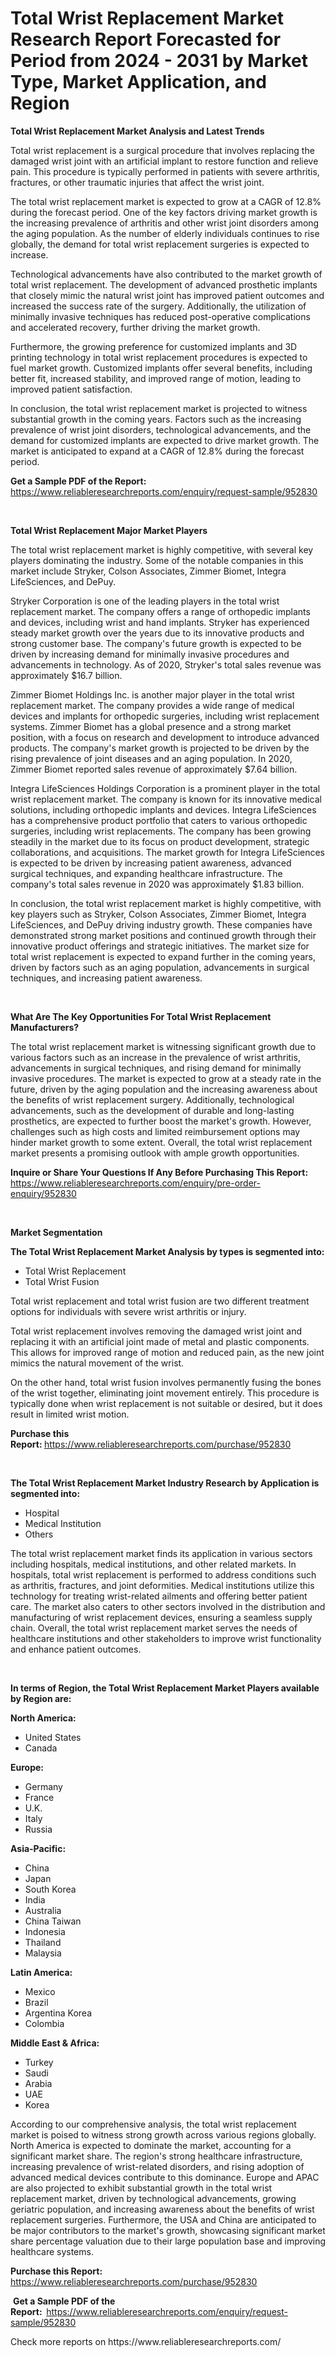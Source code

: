 <p><h1>Total Wrist Replacement Market Research Report Forecasted for Period from 2024 -  2031 by Market Type, Market Application, and Region</h1></p><p><strong>Total Wrist Replacement Market Analysis and Latest Trends</strong></p>
<p><p>Total wrist replacement is a surgical procedure that involves replacing the damaged wrist joint with an artificial implant to restore function and relieve pain. This procedure is typically performed in patients with severe arthritis, fractures, or other traumatic injuries that affect the wrist joint.</p><p>The total wrist replacement market is expected to grow at a CAGR of 12.8% during the forecast period. One of the key factors driving market growth is the increasing prevalence of arthritis and other wrist joint disorders among the aging population. As the number of elderly individuals continues to rise globally, the demand for total wrist replacement surgeries is expected to increase.</p><p>Technological advancements have also contributed to the market growth of total wrist replacement. The development of advanced prosthetic implants that closely mimic the natural wrist joint has improved patient outcomes and increased the success rate of the surgery. Additionally, the utilization of minimally invasive techniques has reduced post-operative complications and accelerated recovery, further driving the market growth.</p><p>Furthermore, the growing preference for customized implants and 3D printing technology in total wrist replacement procedures is expected to fuel market growth. Customized implants offer several benefits, including better fit, increased stability, and improved range of motion, leading to improved patient satisfaction.</p><p>In conclusion, the total wrist replacement market is projected to witness substantial growth in the coming years. Factors such as the increasing prevalence of wrist joint disorders, technological advancements, and the demand for customized implants are expected to drive market growth. The market is anticipated to expand at a CAGR of 12.8% during the forecast period.</p></p>
<p><strong>Get a Sample PDF of the Report:&nbsp;</strong> <a href="https://www.reliableresearchreports.com/enquiry/request-sample/952830">https://www.reliableresearchreports.com/enquiry/request-sample/952830</a></p>
<p>&nbsp;</p>
<p><strong>Total Wrist Replacement Major Market Players</strong></p>
<p><p>The total wrist replacement market is highly competitive, with several key players dominating the industry. Some of the notable companies in this market include Stryker, Colson Associates, Zimmer Biomet, Integra LifeSciences, and DePuy.</p><p>Stryker Corporation is one of the leading players in the total wrist replacement market. The company offers a range of orthopedic implants and devices, including wrist and hand implants. Stryker has experienced steady market growth over the years due to its innovative products and strong customer base. The company's future growth is expected to be driven by increasing demand for minimally invasive procedures and advancements in technology. As of 2020, Stryker's total sales revenue was approximately $16.7 billion.</p><p>Zimmer Biomet Holdings Inc. is another major player in the total wrist replacement market. The company provides a wide range of medical devices and implants for orthopedic surgeries, including wrist replacement systems. Zimmer Biomet has a global presence and a strong market position, with a focus on research and development to introduce advanced products. The company's market growth is projected to be driven by the rising prevalence of joint diseases and an aging population. In 2020, Zimmer Biomet reported sales revenue of approximately $7.64 billion.</p><p>Integra LifeSciences Holdings Corporation is a prominent player in the total wrist replacement market. The company is known for its innovative medical solutions, including orthopedic implants and devices. Integra LifeSciences has a comprehensive product portfolio that caters to various orthopedic surgeries, including wrist replacements. The company has been growing steadily in the market due to its focus on product development, strategic collaborations, and acquisitions. The market growth for Integra LifeSciences is expected to be driven by increasing patient awareness, advanced surgical techniques, and expanding healthcare infrastructure. The company's total sales revenue in 2020 was approximately $1.83 billion.</p><p>In conclusion, the total wrist replacement market is highly competitive, with key players such as Stryker, Colson Associates, Zimmer Biomet, Integra LifeSciences, and DePuy driving industry growth. These companies have demonstrated strong market positions and continued growth through their innovative product offerings and strategic initiatives. The market size for total wrist replacement is expected to expand further in the coming years, driven by factors such as an aging population, advancements in surgical techniques, and increasing patient awareness.</p></p>
<p>&nbsp;</p>
<p><strong>What Are The Key Opportunities For Total Wrist Replacement Manufacturers?</strong></p>
<p><p>The total wrist replacement market is witnessing significant growth due to various factors such as an increase in the prevalence of wrist arthritis, advancements in surgical techniques, and rising demand for minimally invasive procedures. The market is expected to grow at a steady rate in the future, driven by the aging population and the increasing awareness about the benefits of wrist replacement surgery. Additionally, technological advancements, such as the development of durable and long-lasting prosthetics, are expected to further boost the market's growth. However, challenges such as high costs and limited reimbursement options may hinder market growth to some extent. Overall, the total wrist replacement market presents a promising outlook with ample growth opportunities.</p></p>
<p><strong>Inquire or Share Your Questions If Any Before Purchasing This Report:</strong> <a href="https://www.reliableresearchreports.com/enquiry/pre-order-enquiry/952830">https://www.reliableresearchreports.com/enquiry/pre-order-enquiry/952830</a></p>
<p>&nbsp;</p>
<p><strong>Market Segmentation</strong></p>
<p><strong>The Total Wrist Replacement Market Analysis by types is segmented into:</strong></p>
<p><ul><li>Total Wrist Replacement</li><li>Total Wrist Fusion</li></ul></p>
<p><p>Total wrist replacement and total wrist fusion are two different treatment options for individuals with severe wrist arthritis or injury. </p><p>Total wrist replacement involves removing the damaged wrist joint and replacing it with an artificial joint made of metal and plastic components. This allows for improved range of motion and reduced pain, as the new joint mimics the natural movement of the wrist.</p><p>On the other hand, total wrist fusion involves permanently fusing the bones of the wrist together, eliminating joint movement entirely. This procedure is typically done when wrist replacement is not suitable or desired, but it does result in limited wrist motion.</p></p>
<p><strong>Purchase this Report:&nbsp;</strong><a href="https://www.reliableresearchreports.com/purchase/952830">https://www.reliableresearchreports.com/purchase/952830</a></p>
<p>&nbsp;</p>
<p><strong>The Total Wrist Replacement Market Industry Research by Application is segmented into:</strong></p>
<p><ul><li>Hospital</li><li>Medical Institution</li><li>Others</li></ul></p>
<p><p>The total wrist replacement market finds its application in various sectors including hospitals, medical institutions, and other related markets. In hospitals, total wrist replacement is performed to address conditions such as arthritis, fractures, and joint deformities. Medical institutions utilize this technology for treating wrist-related ailments and offering better patient care. The market also caters to other sectors involved in the distribution and manufacturing of wrist replacement devices, ensuring a seamless supply chain. Overall, the total wrist replacement market serves the needs of healthcare institutions and other stakeholders to improve wrist functionality and enhance patient outcomes.</p></p>
<p>&nbsp;</p>
<p><strong>In terms of Region, the Total Wrist Replacement Market Players available by Region are:</strong></p>
<p>
    <p> <strong> North America: </strong>
        <ul>
            <li>United States</li>
            <li>Canada</li>
        </ul>
        </p> 
    <p> <strong> Europe: </strong>
        <ul>
            <li>Germany</li>
            <li>France</li>
            <li>U.K.</li>
            <li>Italy</li>
            <li>Russia</li>
        </ul>
        </p> 
    <p> <strong> Asia-Pacific: </strong>
        <ul>
            <li>China</li>
            <li>Japan</li>
            <li>South Korea</li>
            <li>India</li>
            <li>Australia</li>
            <li>China Taiwan</li>
            <li>Indonesia</li>
            <li>Thailand</li>
            <li>Malaysia</li>
        </ul>
        </p> 
    <p> <strong> Latin America: </strong>
        <ul>
            <li>Mexico</li>
            <li>Brazil</li>
            <li>Argentina Korea</li>
            <li>Colombia</li>
        </ul>
        </p> 
    <p> <strong> Middle East & Africa: </strong>
        <ul>
            <li>Turkey</li>
            <li>Saudi</li>
            <li>Arabia</li>
            <li>UAE</li>
            <li>Korea</li>
        </ul>
    </p>
    </p>
<p><p>According to our comprehensive analysis, the total wrist replacement market is poised to witness strong growth across various regions globally. North America is expected to dominate the market, accounting for a significant market share. The region's strong healthcare infrastructure, increasing prevalence of wrist-related disorders, and rising adoption of advanced medical devices contribute to this dominance. Europe and APAC are also projected to exhibit substantial growth in the total wrist replacement market, driven by technological advancements, growing geriatric population, and increasing awareness about the benefits of wrist replacement surgeries. Furthermore, the USA and China are anticipated to be major contributors to the market's growth, showcasing significant market share percentage valuation due to their large population base and improving healthcare systems.</p></p>
<p><strong>Purchase this Report: </strong><a href="https://www.reliableresearchreports.com/purchase/952830">https://www.reliableresearchreports.com/purchase/952830</a></p>
<p>&nbsp;<strong>Get a Sample PDF of the Report:&nbsp;&nbsp;</strong><a href="https://www.reliableresearchreports.com/enquiry/request-sample/952830">https://www.reliableresearchreports.com/enquiry/request-sample/952830</a></p>
<p><strong></strong></p>
<p>Check more reports on https://www.reliableresearchreports.com/</p>